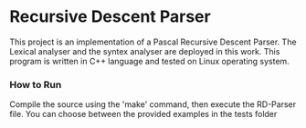 # Recursive Descent Parser

This project is an implementation of a Pascal Recursive Descent Parser. The Lexical analyser and the syntex analyser are deployed in this work.
This program is written in C++ language and tested on Linux operating system.



### How to Run 

Compile the source using the 'make' command, then execute the RD-Parser file. You can choose between the provided examples in the tests folder
